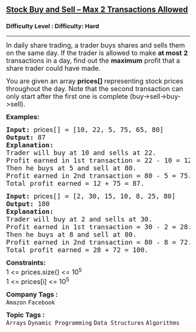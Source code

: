 <h2><a href="https://www.geeksforgeeks.org/problems/buy-and-sell-a-share-at-most-twice/1?_gl=1*eg9lbz*_up*MQ..*_gs*MQ..&gclid=Cj0KCQjw-e6-BhDmARIsAOxxlxVrLAXTTNt-u3-iQmiAiHS8K57v5WubkrKoCyC1qntHlokhJ-nZmlQaAoepEALw_wcB">Stock Buy and Sell – Max 2 Transactions Allowed</a></h2><h3>Difficulty Level : Difficulty: Hard</h3><hr><div class="problems_problem_content__Xm_eO"><p><span style="font-size: 18px;">In daily share trading, a trader buys shares and sells them on the same day. If the trader is allowed to make <strong>at most</strong> <strong>2 </strong>transactions in a day,&nbsp;</span><span style="font-size: 18px;">find out the&nbsp;</span><strong style="font-size: 18px;">maximum</strong><span style="font-size: 18px;"> profit that a share trader could have made</span><span style="font-size: 18px;">. </span></p>
<p><span style="font-size: 18px;">You are given an array <strong>prices[]</strong> representing stock prices throughout the day</span><span style="font-size: 18px;">. Note that t</span><span style="font-size: 18px;">he second transaction can only start after the first one is complete (buy-&gt;sell-&gt;buy-&gt;sell).</span></p>
<p><strong><span style="font-size: 18px;">Examples:</span></strong></p>
<pre><span style="font-size: 18px;"><strong>Input: </strong><span style="font-family: -apple-system, 'system-ui', 'Segoe UI', Roboto, Oxygen, Ubuntu, Cantarell, 'Open Sans', 'Helvetica Neue', sans-serif; white-space: normal;">prices</span>[] = [10, 22, 5, 75, 65, 80]
<strong>Output: </strong>87
<strong>Explanation: <br></strong>Trader will b</span><span style="font-size: 18px;">uy at 10 and sells at 22. <br>Profit earned in 1st transaction = 22 - 10 = 12. <br>Then he buys at 5 and sell at 80. <br>Profit earned in 2nd transaction = 80 - 5 = 75. <br>Total profit earned = 12 + 75 = 87. </span></pre>
<pre><span style="font-size: 18px;"><strong><span style="font-size: 18px;">Input:</span> </strong></span><span style="font-family: -apple-system, 'system-ui', 'Segoe UI', Roboto, Oxygen, Ubuntu, Cantarell, 'Open Sans', 'Helvetica Neue', sans-serif; font-size: 18px; white-space: normal;">prices</span><span style="font-size: 18px;"><span style="font-size: 18px;">[] = [2, 30, 15, 10, 8, 25, 80]
</span><strong><span style="font-size: 18px;">Output:</span> </strong></span><span style="font-size: 18px;">100</span>
<span style="font-size: 18px;"><strong>Explanation: <br></strong></span><span style="font-size: 18px;">Trader will buy at 2 and sells at 30. <br>Profit earned in 1st transaction = 30 - 2 = 28. <br>Then he buys at 8 and sell at 80. <br>Profit earned in 2nd transaction = 80 - 8 = 72. <br>Total profit earned = 28 + 72 = 100.</span></pre>
<p><span style="font-size: 18px;"><strong>Constraints:<br></strong></span><span style="font-size: 18px;">1 &lt;=&nbsp;prices.size() &lt;= 10<sup>5<br></sup></span><span style="font-size: 18px;">1 &lt;=&nbsp;prices[i] &lt;= 10<sup>5</sup></span></p></div><p><span style=font-size:18px><strong>Company Tags : </strong><br><code>Amazon</code>&nbsp;<code>Facebook</code>&nbsp;<br><p><span style=font-size:18px><strong>Topic Tags : </strong><br><code>Arrays</code>&nbsp;<code>Dynamic Programming</code>&nbsp;<code>Data Structures</code>&nbsp;<code>Algorithms</code>&nbsp;
